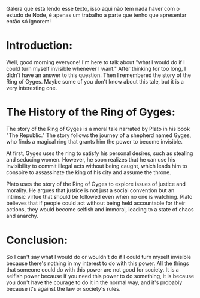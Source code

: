 Galera que está lendo esse texto, isso aqui não tem nada haver com o estudo de Node, é apenas um trabalho a parte que tenho que apresentar então só ignorem!

# Introduction:
Well, good morning everyone! I'm here to talk about "what I would do if I could turn myself invisible whenever I want." After thinking for too long, I didn't have an answer to this question. Then I remembered the story of the Ring of Gyges. Maybe some of you don't know about this tale, but it is a very interesting one.

# The History of the Ring of Gyges:
The story of the Ring of Gyges is a moral tale narrated by Plato in his book "The Republic." The story follows the journey of a shepherd named Gyges, who finds a magical ring that grants him the power to become invisible.

At first, Gyges uses the ring to satisfy his personal desires, such as stealing and seducing women. However, he soon realizes that he can use his invisibility to commit illegal acts without being caught, which leads him to conspire to assassinate the king of his city and assume the throne.

Plato uses the story of the Ring of Gyges to explore issues of justice and morality. He argues that justice is not just a social convention but an intrinsic virtue that should be followed even when no one is watching. Plato believes that if people could act without being held accountable for their actions, they would become selfish and immoral, leading to a state of chaos and anarchy.

# Conclusion:
So I can't say what I would do or wouldn't do if I could turn myself invisible because there's nothing in my interest to do with this power. All the things that someone could do with this power are not good for society. It is a selfish power because if you need this power to do something, it is because you don't have the courage to do it in the normal way, and it's probably because it's against the law or society's rules.